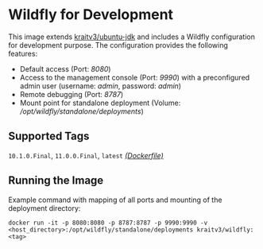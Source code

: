 # Wildfly for Development #

This image extends [kraitv3/ubuntu-jdk](https://hub.docker.com/r/kraitv3/ubuntu-jdk/) and includes a Wildfly configuration for development purpose. The configuration provides the following features:

* Default access (Port: *8080*)
* Access to the management console (Port: *9990*) with a preconfigured admin user (username: *admin*, password: *admin*)
* Remote debugging (Port: *8787*)
* Mount point for standalone deployment (Volume: */opt/wildfly/standalone/deployments*)

## Supported Tags ##

`10.1.0.Final`, `11.0.0.Final`, `latest` [*(Dockerfile)*](https://github.com/kraitv3/docker-wildfly/blob/master/Dockerfile)

## Running the Image ##

Example command with mapping of all ports and mounting of the deployment directory:

```
docker run -it -p 8080:8080 -p 8787:8787 -p 9990:9990 -v <host_directory>:/opt/wildfly/standalone/deployments kraitv3/wildfly:<tag>
```


